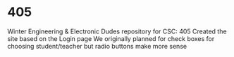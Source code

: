 # 405
Winter Engineering &amp; Electronic Dudes repository for CSC: 405
Created the site based on the Login page
We originally planned for check boxes for choosing student/teacher but radio buttons make more sense
